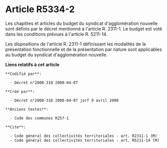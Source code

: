 # Article R5334-2

Les chapitres et articles du budget du syndicat d'agglomération nouvelle sont définis par le décret mentionné à l'article R.
2311-1. Le budget est voté dans les conditions prévues à l'article R. 5211-14.

Les dispositions de l'article R. 2311-1 définissant les modalités de la présentation fonctionnelle et de la présentation par
nature sont applicables au budget du syndicat d'agglomération nouvelle.

**Liens relatifs à cet article**

	**Codifié par**:

	  - Décret n°2000-318 2000-04-07

	**Créé par**:

	  - Décret n°2000-318 2000-04-07 jorf 9 avril 2000

	**Anciens textes**:

	  - Code des communes R257-1

	**Cite**:

	  - Code général des collectivités territoriales - art. R2311-1 (M)
	  - Code général des collectivités territoriales - art. R5211-14 (M)
